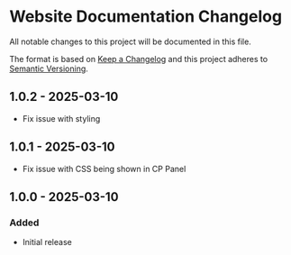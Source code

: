 # Website Documentation Changelog

All notable changes to this project will be documented in this file.

The format is based on [Keep a Changelog](http://keepachangelog.com/) and this project adheres to [Semantic Versioning](http://semver.org/).

## 1.0.2 - 2025-03-10

- Fix issue with styling

## 1.0.1 - 2025-03-10

- Fix issue with CSS being shown in CP Panel

## 1.0.0 - 2025-03-10

### Added

- Initial release
